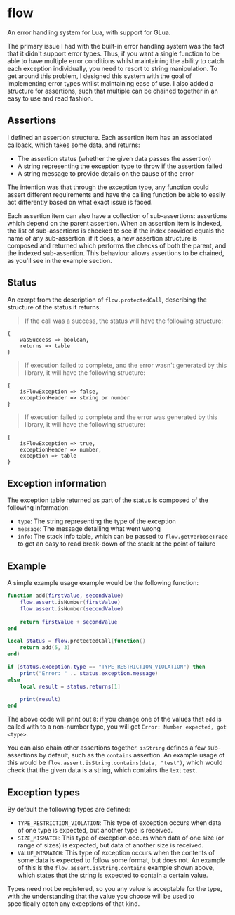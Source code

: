 # flow
An error handling system for Lua, with support for GLua.

The primary issue I had with the built-in error handling system was the fact that it didn't support error types. Thus, if you want a single function to be able to have multiple error conditions whilst maintaining the ability to catch each exception individually, you need to resort to string manipulation. To get around this problem, I designed this system with the goal of implementing error types whilst maintaining ease of use. I also added a structure for assertions, such that multiple can be chained together in an easy to use and read fashion.

## Assertions
I defined an assertion structure. Each assertion item has an associated callback, which takes some data, and returns:

 - The assertion status (whether the given data passes the assertion)
 - A string representing the exception type to throw if the assertion failed
 - A string message to provide details on the cause of the error

The intention was that through the exception type, any function could assert different requirements and have the calling function be able to easily act differently based on what exact issue is faced.

Each assertion item can also have a collection of sub-assertions: assertions which depend on the parent assertion. When an assertion item is indexed, the list of sub-assertions is checked to see if the index provided equals the name of any sub-assertion: if it does, a new assertion structure is composed and returned which performs the checks of both the parent, and the indexed sub-assertion. This behaviour allows assertions to be chained, as you'll see in the example section.

## Status
An exerpt from the description of `flow.protectedCall`, describing the structure of the status it returns:

 > If the call was a success, the status will have the following structure:
```
{
	wasSuccess => boolean,
	returns => table
}
```

> If execution failed to complete, and the error wasn't generated by this library, it will have the following structure:
```
{
	isFlowException => false,
	exceptionHeader => string or number
}
```

> If execution failed to complete and the error was generated by this library,
it will have the following structure:
```
{
	isFlowException => true,
	exceptionHeader => number,
	exception => table
}
```

## Exception information
The exception table returned as part of the status is composed of the following information:
- `type`: The string representing the type of the exception
- `message`: The message detailing what went wrong
- `info`: The stack info table, which can be passed to `flow.getVerboseTrace` to get an easy to read break-down of the stack at the point of failure

## Example
A simple example usage example would be the following function:
```lua
function add(firstValue, secondValue)
	flow.assert.isNumber(firstValue)
	flow.assert.isNumber(secondValue)
  
	return firstValue + secondValue
end

local status = flow.protectedCall(function()
	return add(5, 3)
end)

if (status.exception.type == "TYPE_RESTRICTION_VIOLATION") then
	print("Error: " .. status.exception.message)
else
	local result = status.returns[1]

	print(result)
end
```
The above code will print out `8`: if you change one of the values that `add` is called with to a non-number type, you will get `Error: Number expected, got <type>`.

You can also chain other assertions together. `isString` defines a few sub-assertions by default, such as the `contains` assertion. An example usage of this would be `flow.assert.isString.contains(data, "test")`, which would check that the given data is a string, which contains the text `test`.

## Exception types
By default the following types are defined:

  - `TYPE_RESTRICTION_VIOLATION`: This type of exception occurs when data of one type is expected, but another type is received.
  - `SIZE_MISMATCH`: This type of exception occurs when data of one size (or range of sizes) is expected, but data of another size is received.
  - `VALUE_MISMATCH`: This type of exception occurs when the contents of some data is expected to follow some format, but does not. An example of this is the `flow.assert.isString.contains` example shown above, which states that the string is expected to contain a certain value.
  
  Types need not be registered, so you any value is acceptable for the type, with the understanding that the value you choose will be used to specifically catch any exceptions of that kind.
